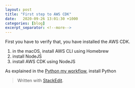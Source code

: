 ```yaml
---
layout: post
title: "First step to AWS CDK"
date:   2020-09-26 13:01:30 +1000
categories: [blog]
excerpt_separator: <!--more-->
---
```


First you have to verify that, you have installed the AWS CDK.
1. in the macOS, install AWS CLI using Homebrew
2. install NodeJS
3. install AWS CDK using NodeJS

As explained in the [Python my workflow](https://ojitha.blogspot.com/2020/05/python-my-workflow.html), install Python

> Written with [StackEdit](https://stackedit.io/).
<!--stackedit_data:
eyJoaXN0b3J5IjpbLTEyNTUyNDEyNzAsMTAzOTUwNzQwMywtOD
E5MjQxMTcwLC01Njk0Njk4MTBdfQ==
-->